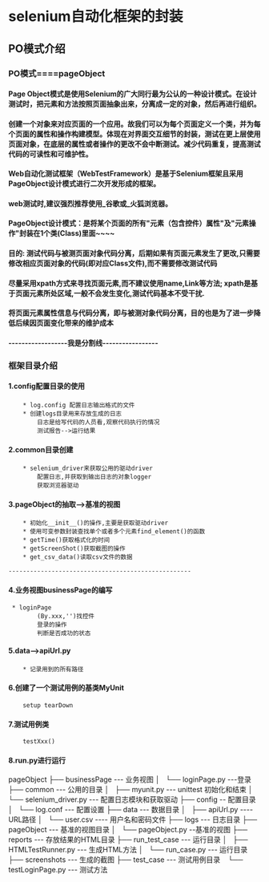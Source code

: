 # selenium自动化框架的封装
## PO模式介绍
###  PO模式====pageObject
#### Page Object模式是使用Selenium的广大同行最为公认的一种设计模式。在设计测试时，把元素和方法按照页面抽象出来，分离成一定的对象，然后再进行组织。
####  创建一个对象来对应页面的一个应用。故我们可以为每个页面定义一个类，并为每个页面的属性和操作构建模型。体现在对界面交互细节的封装，测试在更上层使用页面对象，在底层的属性或者操作的更改不会中断测试。减少代码重复，提高测试代码的可读性和可维护性。　　
#### Web自动化测试框架（WebTestFramework）是基于Selenium框架且采用PageObject设计模式进行二次开发形成的框架。
#### web测试时,建议强烈推荐使用_谷歌或_火狐浏览器。
#### PageObject设计模式：是将某个页面的所有"元素（包含控件）属性"及"元素操作"封装在1个类(Class)里面~~~~
#### 目的: 测试代码与被测页面对象代码分离，后期如果有页面元素发生了更改,只需要修改相应页面对象的代码(即对应Class文件),而不需要修改测试代码
#### 尽量采用xpath方式来寻找页面元素,而不建议使用name,Link等方法; xpath是基于页面元素所处区域,一般不会发生变化,测试代码基本不受干扰.
#### 将页面元素属性信息与代码分离，即与被测对象代码分离，目的也是为了进一步降低后续因页面变化带来的维护成本
#### ------------------我是分割线-----------------


### 框架目录介绍
####	1.config配置目录的使用
		* log.config 配置日志输出格式的文件
		* 创建logs目录用来存放生成的日志
			日志是给写代码的人员看,观察代码执行的情况
			测试报告-->运行结果
####	2.common目录创建
		* selenium_driver来获取公用的驱动driver
			配置日志,并获取到输出日志的对象logger
			获取浏览器驱动
####	3.pageObject的抽取-->基准的视图
		* 初始化__init__()的操作,主要是获取驱动driver
		* 使用可变参数封装查找单个或者多个元素find_element()的函数
		* getTime()获取格式化的时间
		* getScreenShot()获取截图的操作
		* get_csv_data()读取csv文件的数据
	
	---------------------------------------------------

####	4.业务视图businessPage的编写
     * loginPage
			(By.xxx,'')找控件
			登录的操作
			判断是否成功的状态
####	5.data-->apiUrl.py
		* 记录用到的所有路径
####	6.创建了一个测试用例的基类MyUnit
		setup tearDown
####	7.测试用例类
		testXxx()

####	8.run.py进行运行

pageObject
├── businessPage   --- 业务视图
│   └── loginPage.py   ---登录
├── common         --- 公用的目录
│   ├── myunit.py   --- unittest 初始化和结束
│   └── selenium_driver.py --- 配置日志模块和获取驱动
├── config       -- 配置目录
│   └── log.conf   --- 配置设置
├── data          --- 数据目录
│   ├── apiUrl.py   ---- URL路径
│   └── user.csv    ---- 用户名和密码文件
├── logs           --- 日志目录
├── pageObject     --- 基准的视图目录
│   └── pageObject.py  --基准的视图
├── reports        --- 存放结果的HTML目录
├── run_test_case  --- 运行目录
│   ├── HTMLTestRunner.py  --- 生成HTML方法
│   └── run_case.py     --- 运行目录
├── screenshots    --- 生成的截图
├── test_case      --- 测试用例目录
    └── testLoginPage.py   --- 测试方法
